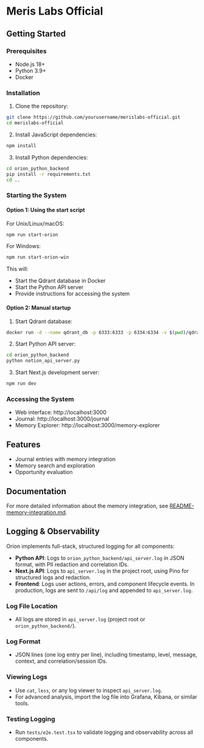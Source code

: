 # Meris Labs Official

## Getting Started

### Prerequisites

- Node.js 18+
- Python 3.9+
- Docker

### Installation

1. Clone the repository:
```bash
git clone https://github.com/yourusername/merislabs-official.git
cd merislabs-official
```

2. Install JavaScript dependencies:
```bash
npm install
```

3. Install Python dependencies:
```bash
cd orion_python_backend
pip install -r requirements.txt
cd ..
```

### Starting the System

#### Option 1: Using the start script

For Unix/Linux/macOS:
```bash
npm run start-orion
```

For Windows:
```bash
npm run start-orion-win
```

This will:
- Start the Qdrant database in Docker
- Start the Python API server
- Provide instructions for accessing the system

#### Option 2: Manual startup

1. Start Qdrant database:
```bash
docker run -d --name qdrant_db -p 6333:6333 -p 6334:6334 -v $(pwd)/qdrant_storage:/qdrant/storage qdrant/qdrant
```

2. Start Python API server:
```bash
cd orion_python_backend
python notion_api_server.py
```

3. Start Next.js development server:
```bash
npm run dev
```

### Accessing the System

- Web interface: http://localhost:3000
- Journal: http://localhost:3000/journal
- Memory Explorer: http://localhost:3000/memory-explorer

## Features

- Journal entries with memory integration
- Memory search and exploration
- Opportunity evaluation

## Documentation

For more detailed information about the memory integration, see [README-memory-integration.md](README-memory-integration.md).

## Logging & Observability

Orion implements full-stack, structured logging for all components:

- **Python API**: Logs to `orion_python_backend/api_server.log` in JSON format, with PII redaction and correlation IDs.
- **Next.js API**: Logs to `api_server.log` in the project root, using Pino for structured logs and redaction.
- **Frontend**: Logs user actions, errors, and component lifecycle events. In production, logs are sent to `/api/log` and appended to `api_server.log`.

### Log File Location
- All logs are stored in `api_server.log` (project root or `orion_python_backend/`).

### Log Format
- JSON lines (one log entry per line), including timestamp, level, message, context, and correlation/session IDs.

### Viewing Logs
- Use `cat`, `less`, or any log viewer to inspect `api_server.log`.
- For advanced analysis, import the log file into Grafana, Kibana, or similar tools.

### Testing Logging
- Run `tests/e2e.test.tsx` to validate logging and observability across all components.

